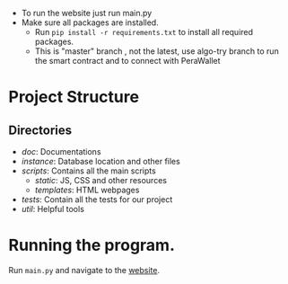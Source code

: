 - To run the website just run main.py
- Make sure all packages are installed.
  - Run `pip install -r requirements.txt` to install all required packages.
  - This is "master" branch , not the latest, use algo-try branch to run the smart contract and to connect with PeraWallet

# Project Structure

## Directories
- *doc*: Documentations
- *instance*: Database location and other files 
- *scripts*:  Contains all the main scripts
  - *static*: JS, CSS and other resources
  - *templates*: HTML webpages
- *tests*: Contain all the tests for our project
- *util*: Helpful tools

# Running the program.
Run `main.py` and navigate to the [website](http://127.0.0.1:5000/).

